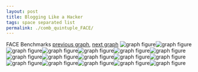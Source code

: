 ```yaml
---
layout: post
title: Blogging Like a Hacker
tags: space separated list
permalink: ./comb_quintuple_FACE/
---
```


FACE Benchmarks
[previous graph](./comb_quintuple_F/), [next graph](./comb_quintuple_FLOYD/)
<img src="./images/quintuple/FACE/FACE-AVL_box.png" alt="graph figure"><img src="./images/quintuple/FACE/FACE-A_box.png" alt="graph figure"><img src="./images/quintuple/FACE/FACE-CYPHERD_box.png" alt="graph figure"><img src="./images/quintuple/FACE/FACE-EGG_box.png" alt="graph figure"><img src="./images/quintuple/FACE/FACE-FACE_box.png" alt="graph figure"><img src="./images/quintuple/FACE/FACE-FLOYD_box.png" alt="graph figure"><img src="./images/quintuple/FACE/FACE-F_box.png" alt="graph figure"><img src="./images/quintuple/FACE/FACE-H_box.png" alt="graph figure"><img src="./images/quintuple/FACE/FACE-JSOND_box.png" alt="graph figure"><img src="./images/quintuple/FACE/FACE-K_box.png" alt="graph figure"><img src="./images/quintuple/FACE/FACE-O_box.png" alt="graph figure"><img src="./images/quintuple/FACE/FACE-PDFD_box.png" alt="graph figure"><img src="./images/quintuple/FACE/FACE-RB_box.png" alt="graph figure"><img src="./images/quintuple/FACE/FACE-ROD_box.png" alt="graph figure"><img src="./images/quintuple/FACE/FACE-SMATRIX_box.png" alt="graph figure"><img src="./images/quintuple/FACE/FACE-SORTD_box.png" alt="graph figure"><img src="./images/quintuple/FACE/FACE-ZB_box.png" alt="graph figure">